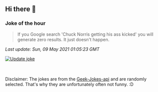 ## Hi there 👋

### Joke of the hour
<!-- joke -->
>If you Google search 'Chuck Norris getting his ass kicked' you will generate zero results. It just doesn't happen.
<!-- /joke -->

*Last update: Sun, 09 May 2021 01:05:23 GMT*

[![Update joke](https://github.com/nclskfm/nclskfm/actions/workflows/joke.yml/badge.svg)](https://github.com/nclskfm/nclskfm/actions/workflows/joke.yml)

<br><br>
Disclaimer: The jokes are from the [Geek-Jokes-api](https://github.com/sameerkumar18/geek-joke-api) and are randomly selected. That's why they are unfortunately often not funny. :D
